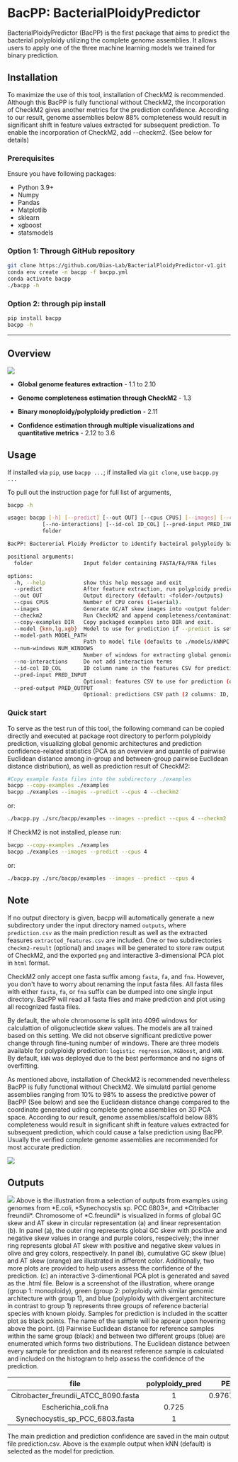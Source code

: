 # BacPP: BacterialPloidyPredictor

BacterialPloidyPredictor (BacPP) is the first package that aims to predict the bacterial polyploidy utilizing the complete genome assemblies. It allows users to apply one of the three machine learning models we trained for binary prediction. 

## Installation

To maximize the use of this tool, installation of CheckM2 is recommended. Although this BacPP is fully functional without CheckM2, the incorporation of CheckM2 gives another metrics for the prediction confidence. According to our result, genome assemblies below 88% completeness would result in significant shift in feature values extracted for subsequent prediction. To enable the incorporation of CheckM2, add --checkm2. (See below for details)

### Prerequisites

Ensure you have following packages:

 - Python 3.9+
 - Numpy
 - Pandas
 - Matplotlib
 - sklearn
 - xgboost
 - statsmodels

### Option 1: Through GitHub repository

```bash
git clone https://github.com/Dias-Lab/BacterialPloidyPredictor-v1.git
conda env create -n bacpp -f bacpp.yml
conda activate bacpp
./bacpp -h
```

### Option 2: through pip install

```bash
pip install bacpp
bacpp -h
```

---

## Overview

<img src="paper/figures/BacterialPloidyPredictor-flowchart.png">

- **Global genome features extraction** - 1.1 to 2.10

- **Genome completeness estimation through CheckM2** - 1.3

- **Binary monoploidy/polyploidy prediction** - 2.11

- **Confidence estimation through multiple visualizations and quantitative metrics** - 2.12 to 3.6

## Usage

If installed via `pip`, use `bacpp ...`; if installed via `git clone`, use `bacpp.py ...`

To pull out the instruction page for full list of arguments, 
```bash
bacpp -h
```

```bash
usage: bacpp [-h] [--predict] [--out OUT] [--cpus CPUS] [--images] [--checkm2] [--model {knn,lg,xgb}] [--model-path MODEL_PATH] [--num-windows NUM_WINDOWS]
           [--no-interactions] [--id-col ID_COL] [--pred-input PRED_INPUT] [--pred-output PRED_OUTPUT]
           folder

BacPP: Bactererial Ploidy Predictor to identify bacteiral polyploidy based on global genomic architecture.

positional arguments:
  folder                Input folder containing FASTA/FA/FNA files

options:
  -h, --help            show this help message and exit
  --predict             After feature extraction, run polyploidy prediction using a trained model.
  --out OUT             Output directory (default: <folder>/outputs)
  --cpus CPUS           Number of CPU cores (1=serial).
  --images              Generate GC/AT skew images into <output folder>/image
  --checkm2             Run CheckM2 and append completeness/contamination to predictions.csv.
  --copy-examples DIR   Copy packaged examples into DIR and exit.
  --model {knn,lg,xgb}  Model to use for prediction if --predict is set. Default: knn
  --model-path MODEL_PATH
                        Path to model file (defaults to ./models/kNNPC.json / ./models/MLG.json / ./models/XGBoost.json).
  --num-windows NUM_WINDOWS
                        Number of windows for extracting global genomic architecture (default: 4096)
  --no-interactions     Do not add interaction terms
  --id-col ID_COL       ID column name in the features CSV for prediction. Default: file
  --pred-input PRED_INPUT
                        Optional: features CSV to use for prediction (overrides --out).
  --pred-output PRED_OUTPUT
                        Optional: predictions CSV path (2 columns: ID, polyploidy_pred). Default: <features_csv_dir>/predictions.csv
```

### Quick start

To serve as the test run of this tool, the following command can be copied directly and executed at package root directory to perform polyploidy prediction, visualizing global genomic architectures and prediction confidence-related statistics (PCA as an overview and quantile of pairwise Euclidean distance among in-group and between-group pairwise Euclidean distance distribution), as well as prediction result of CheckM2:

```bash
#Copy example fasta files into the subdirectory ./examples
bacpp --copy-examples ./examples
bacpp ./examples --images --predict --cpus 4 --checkm2
```
or:
```bash
./bacpp.py ./src/bacpp/examples --images --predict --cpus 4 --checkm2
```
If CheckM2 is not installed, please run:
```bash
bacpp --copy-examples ./examples
bacpp ./examples --images --predict --cpus 4
```
or:
```bash
./bacpp.py ./src/bacpp/examples --images --predict --cpus 4
```

## Note

If no output directory is given, bacpp will automatically generate a new subdirectory under the input directory named `outputs`, where `prediction.csv` as the main prediction result as well as the extracted feasures `extracted_features.csv` are included. One or two subdirectories `checkm2-result` (optional) and `images` will be generated to store raw output of CheckM2, and the exported `png` and interactive 3-dimensional PCA plot in `html` format.

CheckM2 only accept one fasta suffix among `fasta`, `fa`, and `fna`. However, you don't have to worry about renaming the input fasta files. All fasta files with either `fasta`, `fa`, or `fna` suffix can be dumped into one single input directory. BacPP will read all fasta files and make prediction and plot using all recognized fasta files.

By default, the whole chromosome is split into 4096 windows for calculattion of oligonucleotide skew values. The models are all trained based on this setting. We did not observe significant predictive power change through fine-tuning number of windows. There are three models available for polyploidy prediction: `logistic regression`, `XGBoost`, and `kNN`. By default, `kNN` was deployed due to the best performance and no signs of overfitting.

As mentioned above, installation of CheckM2 is recommended nevertheless BacPP is fully functional without CheckM2. We simulatd partial genome assemblies ranging from 10% to 98% to assess the predictive power of BacPP (See below) and see the Euclidean distance change compared to the coordinate generated uding complete genome assemblies on 3D PCA space. According to our result, genome assemblies/scaffold below 88% completeness would result in significant shift in feature values extracted for subsequent prediction, which could cause a false prediction using BacPP. Usually the verified complete genome assemblies are recommended for most accurate prediction. 

<img src="paper/figures/simulated-genome-shift.png">

## Outputs
<img src="paper/figures/example_outputs.png">
Above is the illustration from a selection of outputs from examples using genomes from *E.coli, *Synechocystis sp. PCC 6803*, and *Citribacter freundii*. Chromosome of *C.freundii* is visualized in forms of global GC skew and AT skew in circular representation (a) and linear representation (b). In panel (a), the outer ring represents global GC skew with positive and negative skew values in orange and purple colors, respecively; the inner ring represents global AT skew with positive and negative skew values in olive and grey colors, respectively. In panel (b), cumulative GC skew (blue) and AT skew (orange) are illustrated in different color. Additionally, two more plots are provided to help users assess the confidence of the prediction. (c) an interactive 3-dimentional PCA plot is generated and saved as the .html file. Below is a screenshot of the illustration, where orange (group 1: monoploidy), green (group 2: polyploidy with similar genomic architecture with group 1), and blue (polyploidy with divergent architecture in contrast to group 1) represents three groups of reference bacterial species with known ploidy. Samples for prediction is included in the scatter plot as black points. The name of the sample will be appear upon hovering above the point. (d) Pairwise Euclidean distance for reference samples within the same group (black) and between two different groups (blue) are enumerated which forms two distributions. The Euclidean distance between every sample for prediction and its nearest reference sample is calculated and included on the histogram to help assess the confidence of the prediction. 

| file | polyploidy_pred | PED.confidence | completeness | contamination |
| :-------: | :------: | :-------: | :-------: |  :-------: |  
| Citrobacter_freundii_ATCC_8090.fasta | 1 | 0.9767195925928703 | 1.0 | 0.0008 |
| Escherichia_coli.fna | 0.725 | 0 | 1 | 1.0 | 0.0001 |
| Synechocystis_sp_PCC_6803.fasta | 1 | 1 | 0.9999 | 0.001 |

The main prediction and prediction confidence are saved in the main output file prediction.csv. Above is the example output when kNN (default) is selected as the model for prediction.

